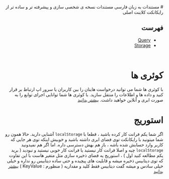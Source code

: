 <div dir="rtl">
# مستندات به زبان فارسی
مستندات نسخه ی شخصی سازی و پیشرفته تر و ساده تر از رایکانکت کلاینت اصلی

## فهرست
- [Query](./query.md)
- [Storage](./storage.md)

<br>

# کوئری ها
با کوئری ها شما می توانید درخواست هایتان را بین کاربران یا سرور اپ ارتباط بر قرار کنید و داده ها و اطلاعات را منتقل سازید. با کوئری ها شما توانایی اجرای توابع را به صورت ابری و آنلاین خواهید داشت. [بیشتر بدانید](./query.md)

# استوریج
اگر شما یکم فرانت کار کرده باشید ، قطعا با `localStorage` آشنایی دارید. حالا همون رو شما میتونید با رایکانکت توی فضای ابری داشته باشید و خوبیش اینکه توی هر جایی که کاربر وارد حسابش شده باشه ، باز هم بهش دسترسی داره. اما اگر هم نمیدونید `localStorage` چیه و اصلا فرانت کار نیستید یا فرانت کار خوبی نیستید و نبودید ( برید یکم مطالعه کنید اول ) ، استوریج یه فضای ذخیره سازی مثل متغیر هاست با این تفاوت که توی دیتابیس ذخیره میشه و قابلیت های پیچیده و حتی ساده دیتابیس رو نداره و خیلی خیلی سادس و میشه گفت دیتابیس فقط کلید و مقداریه ( منظورم : KeyValue ) [بیشتر بدانید](./storage.md)
</div>
